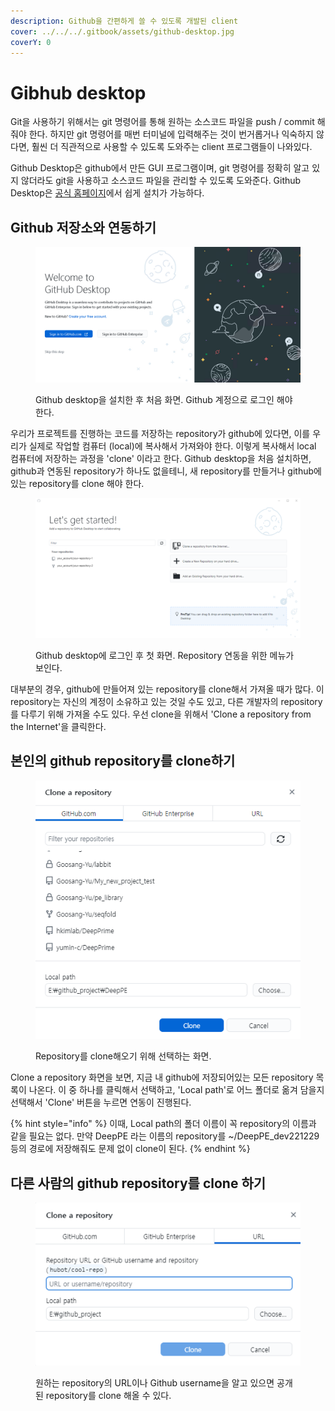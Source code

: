 ```yaml
---
description: Github을 간편하게 쓸 수 있도록 개발된 client
cover: ../../../.gitbook/assets/github-desktop.jpg
coverY: 0
---
```


# Gibhub desktop

Git을 사용하기 위해서는 git 명령어를 통해 원하는 소스코드 파일을 push / commit 해줘야 한다. 하지만 git 명령어를 매번 터미널에 입력해주는 것이 번거롭거나 익숙하지 않다면, 훨씬 더 직관적으로 사용할 수 있도록 도와주는 client 프로그램들이 나와있다.&#x20;

Github Desktop은 github에서 만든 GUI 프로그램이며, git 명령어를 정확히 알고 있지 않더라도 git을 사용하고 소스코드 파일을 관리할 수 있도록 도와준다. Github Desktop은 [공식 홈페이지](https://desktop.github.com/)에서 쉽게 설치가 가능하다.

## Github 저장소와 연동하기

<figure><img src="../../../.gitbook/assets/Github_desktop_sign-in.png" alt=""><figcaption><p>Github desktop을 설치한 후 처음 화면. Github 계정으로 로그인 해야 한다.</p></figcaption></figure>

우리가 프로젝트를 진행하는 코드를 저장하는 repository가 github에 있다면, 이를 우리가 실제로 작업할 컴퓨터 (local)에 복사해서 가져와야 한다. 이렇게 복사해서 local 컴퓨터에 저장하는 과정을 'clone' 이라고 한다. Github desktop을 처음 설치하면, github과 연동된 repository가 하나도 없을테니, 새 repository를 만들거나 github에 있는 repository를 clone  해야 한다.&#x20;

<figure><img src="../../../.gitbook/assets/github_desktop_start.png" alt=""><figcaption><p>Github desktop에 로그인 후 첫 화면. Repository 연동을 위한 메뉴가 보인다.</p></figcaption></figure>

대부분의 경우, github에 만들어져 있는 repository를 clone해서 가져올 때가 많다. 이 repository는 자신의 계정이 소유하고 있는 것일 수도 있고, 다른 개발자의 repository를 다루기 위해 가져올 수도 있다. 우선 clone을 위해서 'Clone a repository from the Internet'을 클릭한다.

## 본인의 github repository를 clone하기

<figure><img src="../../../.gitbook/assets/Clone_repo.png" alt=""><figcaption><p>Repository를 clone해오기 위해 선택하는 화면.</p></figcaption></figure>

Clone a repository 화면을 보면, 지금 내 github에 저장되어있는 모든 repository 목록이 나온다. 이 중 하나를 클릭해서 선택하고, 'Local path'로 어느 폴더로 옮겨 담을지 선택해서 'Clone' 버튼을 누르면 연동이 진행된다.&#x20;

{% hint style="info" %}
이때, Local path의 폴더 이름이 꼭 repository의 이름과 같을 필요는 없다. 만약 DeepPE 라는 이름의 repository를 \~/DeepPE\_dev221229 등의 경로에 저장해줘도 문제 없이 clone이 된다.
{% endhint %}

## 다른 사람의 github repository를 clone 하기

<figure><img src="../../../.gitbook/assets/Other_repo_221229.png" alt=""><figcaption><p>원하는 repository의 URL이나 Github username을 알고 있으면 공개된 repository를 clone 해올 수 있다.</p></figcaption></figure>





